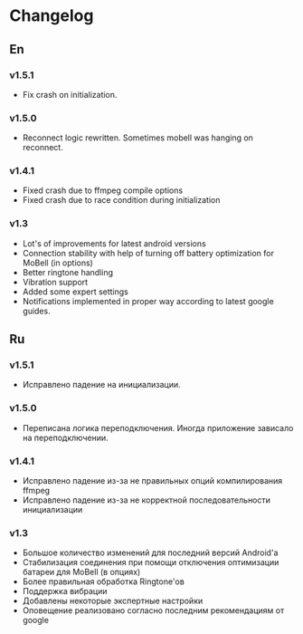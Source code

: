 # Changelog

## En

### v1.5.1
* Fix crash on initialization.

### v1.5.0
* Reconnect logic rewritten. Sometimes mobell was hanging on reconnect.

### v1.4.1
* Fixed crash due to ffmpeg compile options
* Fixed crash due to race condition during initialization

### v1.3
* Lot's of improvements for latest android versions
* Connection stability with help of turning off battery optimization for MoBell (in options)
* Better ringtone handling
* Vibration support
* Added some expert settings
* Notifications implemented in proper way according to latest google guides.

## Ru

### v1.5.1
* Исправлено падение на инициализации.

### v1.5.0
* Переписана логика переподключения. Иногда приложение зависало на переподключении.

### v1.4.1
* Исправлено падение из-за не правильных опций компилирования ffmpeg
* Исправлено падение из-за не корректной последовательности инициализации

### v1.3
* Большое количество изменений для последний версий Android'а
* Стабилизация соединения при помощи отключения оптимизации батареи для MoBell (в опциях)
* Более правильная обработка Ringtone'ов
* Поддержка вибрации
* Добавлены некоторые экспертные настройки
* Оповещение реализовано согласно последним рекомендациям от google
